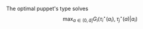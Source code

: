 The optimal puppet's type solves
$$
\max_{a \in (0, \bar{a}]} G_i( \tau_i^\star(a_i), \tau_j^\star(a) | a_i )
$$